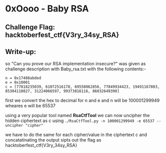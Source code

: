 # 0xOooo - Baby RSA

## Challenge Flag: hacktoberfest_ctf{V3ry_34sy_RSA}

## Write-up:

so "Can you prove our RSA implementation insecure?" was given as challenge description with Baby_rsa.txt with the following contents:- 

```
n = 0x17488abded 
e = 0x10001 
c = [77818235039, 61072516178, 69558062856, 77849934423, 19491167803, 85304110827, 31224066597, 99373816116, 86032649390]
```

first we convert the hex to decimal for n and e and n will be 100001299949 wheares e will be 65537

using a very popular tool named **RsaCtfTool** we can now uncipher the hidden ciphertext as c using `./RsaCtfTool.py -n 100001299949 -e 65537 --uncipher "cipher"`

we have to do the same for each cipher/value in the ciphertext c and concatatinating the output sipts out the flag as hacktoberfest_ctf{V3ry_34sy_RSA}

